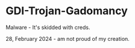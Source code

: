 # GDI-Trojan-Gadomancy

Malware - It's skidded with creds.

 28, February 2024 - am not proud of my creation.
